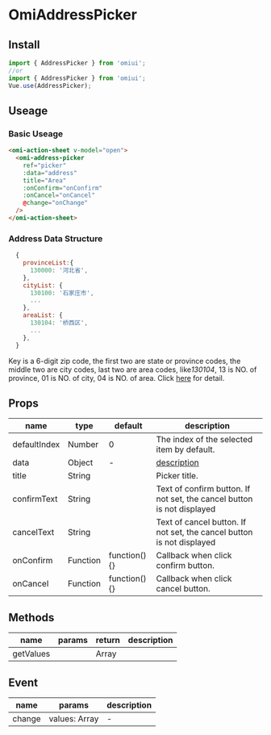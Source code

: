 # OmiAddressPicker

## Install

```js
import { AddressPicker } from 'omiui';
//or
import { AddressPicker } from 'omiui';
Vue.use(AddressPicker);
```

## Useage

### Basic Useage

```html
<omi-action-sheet v-model="open">
  <omi-address-picker
    ref="picker"
    :data="address"
    title="Area"
    :onConfirm="onConfirm"
    :onCancel="onCancel"
    @change="onChange"
  />
</omi-action-sheet>
```

### <span id="data-structure">Address Data Structure</span>

```js
  {
    provinceList:{
      130000: '河北省',
    },
    cityList: {
      130100: '石家庄市',
      ...
    },
    areaList: {
      130104: '桥西区',
      ...
    },
  }

```

Key is a 6-digit zip code, the first two are state or province codes, the middle two are city codes, last two are area codes,
like*130104*, 13 is NO. of province, 01 is NO. of city, 04 is NO. of area.
Click [here](https://github.com/leo43555483/omi-ui/blob/dev/examples/data/address.js) for detail.

## Props

| name         | type     | default      | description                                                            |
| ------------ | -------- | ------------ | ---------------------------------------------------------------------- |
| defaultIndex | Number   | 0            | The index of the selected item by default.                             |
| data         | Object   | -            | [description](#data-structure)                                         |
| title        | String   |              | Picker title.                                                          |
| confirmText  | String   |              | Text of confirm button. If not set, the cancel button is not displayed |
| cancelText   | String   |              | Text of cancel button. If not set, the cancel button is not displayed  |
| onConfirm    | Function | function(){} | Callback when click confirm button.                                    |
| onCancel     | Function | function(){} | Callback when click cancel button.                                     |

## Methods

| name      | params | return | description |
| --------- | ------ | ------ | ----------- |
| getValues |        | Array  |             |

## Event

| name   | params        | description |
| ------ | ------------- | ----------- |
| change | values: Array | -           |
